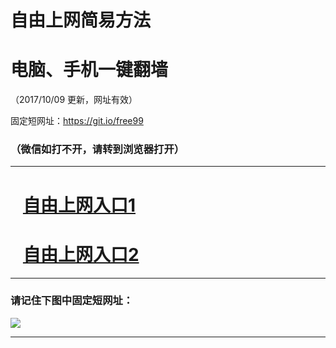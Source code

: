 ﻿# 自由上网简易方法

# 电脑、手机一键翻墙

（2017/10/09 更新，网址有效）

固定短网址：https://git.io/free99

### （微信如打不开，请转到浏览器打开）


***





# &nbsp;&nbsp; <a href="http://ft303359214.fwq-tz-1001.info/fwqtz01.html?t=10090017532 " target="_blank">自由上网入口1</a>
# &nbsp;&nbsp; <a href="http://ft196191851.fwq-tz-1002.info/fwqtz02.html?t=100900122932 " target="_blank">自由上网入口2</a>
***

### 请记住下图中固定短网址：

<img src="https://s3-us-west-2.amazonaws.com/fwq-1001/yjfq-20170905okok.png" /> 


***

